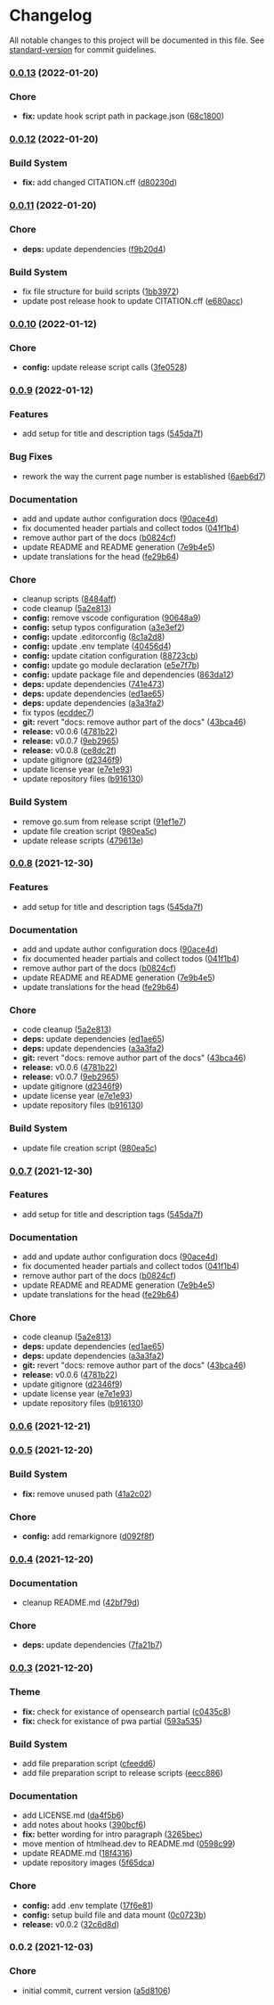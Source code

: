 # Changelog

All notable changes to this project will be documented in this file. See [standard-version](https://github.com/conventional-changelog/standard-version) for commit guidelines.

### [0.0.13](https://github.com/dnb-org/dnb-hugo-head/compare/v0.0.12...v0.0.13) (2022-01-20)


### Chore

* **fix:** update hook script path in package.json ([68c1800](https://github.com/dnb-org/dnb-hugo-head/commit/68c18007bdedb05c9f02b7cbc35bf0dad080245a))

### [0.0.12](https://github.com/dnb-org/dnb-hugo-head/compare/v0.0.11...v0.0.12) (2022-01-20)


### Build System

* **fix:** add changed CITATION.cff ([d80230d](https://github.com/dnb-org/dnb-hugo-head/commit/d80230d08ea309b5728fdf5b76c7b5d7b7e61d82))

### [0.0.11](https://github.com/dnb-org/dnb-hugo-head/compare/v0.0.10...v0.0.11) (2022-01-20)


### Chore

* **deps:** update dependencies ([f9b20d4](https://github.com/dnb-org/dnb-hugo-head/commit/f9b20d47b5a1d206c9c596de96417c6fc1a51aca))


### Build System

* fix file structure for build scripts ([1bb3972](https://github.com/dnb-org/dnb-hugo-head/commit/1bb3972536178c6efbd5e4e8c972bde6d03bfeed))
* update post release hook to update CITATION.cff ([e680acc](https://github.com/dnb-org/dnb-hugo-head/commit/e680accf2d872b153d906d0161efbc7c4f782689))

### [0.0.10](https://github.com/dnb-org/dnb-hugo-head/compare/v0.0.9...v0.0.10) (2022-01-12)


### Chore

* **config:** update release script calls ([3fe0528](https://github.com/dnb-org/dnb-hugo-head/commit/3fe0528fd1a804c51d5dac17996b9d38764d3521))

### [0.0.9](https://github.com/dnb-org/dnb-hugo-head/compare/v0.0.5...v0.0.9) (2022-01-12)


### Features

* add setup for title and description tags ([545da7f](https://github.com/dnb-org/dnb-hugo-head/commit/545da7f2ea54a2b23a9c67d47e99a2c461d8aa2f))


### Bug Fixes

* rework the way the current page number is established ([6aeb6d7](https://github.com/dnb-org/dnb-hugo-head/commit/6aeb6d79c66aecaae304163864e462700cb0a1a6))


### Documentation

* add and update author configuration docs ([90ace4d](https://github.com/dnb-org/dnb-hugo-head/commit/90ace4d69a2ad2f077a3906b3d66ec572c16800a))
* fix documented header partials and collect todos ([041f1b4](https://github.com/dnb-org/dnb-hugo-head/commit/041f1b4b152f41c283747d2f92c73ed192298796))
* remove author part of the docs ([b0824cf](https://github.com/dnb-org/dnb-hugo-head/commit/b0824cfb8b09cf22736f20db2db9cabd5655aeca))
* update README and README generation ([7e9b4e5](https://github.com/dnb-org/dnb-hugo-head/commit/7e9b4e589add75d4eb86188d75a217df0be82406))
* update translations for the head ([fe29b64](https://github.com/dnb-org/dnb-hugo-head/commit/fe29b644bdb2d1817b19b922de0dce58a9aecd20))


### Chore

* cleanup scripts ([8484aff](https://github.com/dnb-org/dnb-hugo-head/commit/8484affa1f176bacef73d835b919dc744733ef92))
* code cleanup ([5a2e813](https://github.com/dnb-org/dnb-hugo-head/commit/5a2e813e6c652ecb20f9ff31be6e1a54c87b7287))
* **config:** remove vscode configuration ([90648a9](https://github.com/dnb-org/dnb-hugo-head/commit/90648a91644f7da767bef98ad57292eea85b11f4))
* **config:** setup typos configuration ([a3e3ef2](https://github.com/dnb-org/dnb-hugo-head/commit/a3e3ef2db539b372af5de8284cde9d0ca910e998))
* **config:** update .editorconfig ([8c1a2d8](https://github.com/dnb-org/dnb-hugo-head/commit/8c1a2d8f37c86f860f7f369c90cc5b5958a974ba))
* **config:** update .env template ([40456d4](https://github.com/dnb-org/dnb-hugo-head/commit/40456d4999a32f9de95f00d669032b8332fb7e78))
* **config:** update citation configuration ([88723cb](https://github.com/dnb-org/dnb-hugo-head/commit/88723cb8e5f928c552b4710434810614ee81e386))
* **config:** update go module declaration ([e5e7f7b](https://github.com/dnb-org/dnb-hugo-head/commit/e5e7f7b570d8fbaa48dc6f19827eafe7c983f39e))
* **config:** update package file and dependencies ([863da12](https://github.com/dnb-org/dnb-hugo-head/commit/863da12381c5b743073ed84d67989c6d3ceebc0a))
* **deps:** update dependencies ([741e473](https://github.com/dnb-org/dnb-hugo-head/commit/741e4736c465bed575d8ffde82420bae93abce77))
* **deps:** update dependencies ([ed1ae65](https://github.com/dnb-org/dnb-hugo-head/commit/ed1ae65ac642a9e8a4c48c8495c57f136cf04a03))
* **deps:** update dependencies ([a3a3fa2](https://github.com/dnb-org/dnb-hugo-head/commit/a3a3fa2fbdb4397bdc2cc0d8194ec2dd0a10691f))
* fix typos ([ecddec7](https://github.com/dnb-org/dnb-hugo-head/commit/ecddec72380e93b996a7a63d4a4ef085a0623d81))
* **git:** revert "docs: remove author part of the docs" ([43bca46](https://github.com/dnb-org/dnb-hugo-head/commit/43bca46d6dcdffeafe57ce24be10a66ff5f96c61))
* **release:** v0.0.6 ([4781b22](https://github.com/dnb-org/dnb-hugo-head/commit/4781b22cbb084a94673df0ea4f565c4d452585f1))
* **release:** v0.0.7 ([9eb2965](https://github.com/dnb-org/dnb-hugo-head/commit/9eb296569bc248df454c1711defe9d32dfcb9ff1))
* **release:** v0.0.8 ([ce8dc2f](https://github.com/dnb-org/dnb-hugo-head/commit/ce8dc2f082982d7c289a718f349d1cb784c84841))
* update gitignore ([d2346f9](https://github.com/dnb-org/dnb-hugo-head/commit/d2346f90784f7d1a4c22e62303befa84a731edaa))
* update license year ([e7e1e93](https://github.com/dnb-org/dnb-hugo-head/commit/e7e1e9383b2b53c402b3d3a113fcc6de638b41cb))
* update repository files ([b916130](https://github.com/dnb-org/dnb-hugo-head/commit/b916130f3ec188b0602235cce5848f35254fe99a))


### Build System

* remove go.sum from release script ([91ef1e7](https://github.com/dnb-org/dnb-hugo-head/commit/91ef1e7c0b60d08233934c94f7be479c64db1855))
* update file creation script ([980ea5c](https://github.com/dnb-org/dnb-hugo-head/commit/980ea5cbc8aec8961a703a7a2624ae75b36009a2))
* update release scripts ([479613e](https://github.com/dnb-org/dnb-hugo-head/commit/479613e7da297146748686388c9ae7038e01bb9a))

### [0.0.8](https://github.com/dnb-org/dnb-hugo-head/compare/v0.0.5...v0.0.8) (2021-12-30)


### Features

* add setup for title and description tags ([545da7f](https://github.com/dnb-org/dnb-hugo-head/commit/545da7f2ea54a2b23a9c67d47e99a2c461d8aa2f))


### Documentation

* add and update author configuration docs ([90ace4d](https://github.com/dnb-org/dnb-hugo-head/commit/90ace4d69a2ad2f077a3906b3d66ec572c16800a))
* fix documented header partials and collect todos ([041f1b4](https://github.com/dnb-org/dnb-hugo-head/commit/041f1b4b152f41c283747d2f92c73ed192298796))
* remove author part of the docs ([b0824cf](https://github.com/dnb-org/dnb-hugo-head/commit/b0824cfb8b09cf22736f20db2db9cabd5655aeca))
* update README and README generation ([7e9b4e5](https://github.com/dnb-org/dnb-hugo-head/commit/7e9b4e589add75d4eb86188d75a217df0be82406))
* update translations for the head ([fe29b64](https://github.com/dnb-org/dnb-hugo-head/commit/fe29b644bdb2d1817b19b922de0dce58a9aecd20))


### Chore

* code cleanup ([5a2e813](https://github.com/dnb-org/dnb-hugo-head/commit/5a2e813e6c652ecb20f9ff31be6e1a54c87b7287))
* **deps:** update dependencies ([ed1ae65](https://github.com/dnb-org/dnb-hugo-head/commit/ed1ae65ac642a9e8a4c48c8495c57f136cf04a03))
* **deps:** update dependencies ([a3a3fa2](https://github.com/dnb-org/dnb-hugo-head/commit/a3a3fa2fbdb4397bdc2cc0d8194ec2dd0a10691f))
* **git:** revert "docs: remove author part of the docs" ([43bca46](https://github.com/dnb-org/dnb-hugo-head/commit/43bca46d6dcdffeafe57ce24be10a66ff5f96c61))
* **release:** v0.0.6 ([4781b22](https://github.com/dnb-org/dnb-hugo-head/commit/4781b22cbb084a94673df0ea4f565c4d452585f1))
* **release:** v0.0.7 ([9eb2965](https://github.com/dnb-org/dnb-hugo-head/commit/9eb296569bc248df454c1711defe9d32dfcb9ff1))
* update gitignore ([d2346f9](https://github.com/dnb-org/dnb-hugo-head/commit/d2346f90784f7d1a4c22e62303befa84a731edaa))
* update license year ([e7e1e93](https://github.com/dnb-org/dnb-hugo-head/commit/e7e1e9383b2b53c402b3d3a113fcc6de638b41cb))
* update repository files ([b916130](https://github.com/dnb-org/dnb-hugo-head/commit/b916130f3ec188b0602235cce5848f35254fe99a))


### Build System

* update file creation script ([980ea5c](https://github.com/dnb-org/dnb-hugo-head/commit/980ea5cbc8aec8961a703a7a2624ae75b36009a2))

### [0.0.7](https://github.com/dnb-org/dnb-hugo-head/compare/v0.0.5...v0.0.7) (2021-12-30)


### Features

* add setup for title and description tags ([545da7f](https://github.com/dnb-org/dnb-hugo-head/commit/545da7f2ea54a2b23a9c67d47e99a2c461d8aa2f))


### Documentation

* add and update author configuration docs ([90ace4d](https://github.com/dnb-org/dnb-hugo-head/commit/90ace4d69a2ad2f077a3906b3d66ec572c16800a))
* fix documented header partials and collect todos ([041f1b4](https://github.com/dnb-org/dnb-hugo-head/commit/041f1b4b152f41c283747d2f92c73ed192298796))
* remove author part of the docs ([b0824cf](https://github.com/dnb-org/dnb-hugo-head/commit/b0824cfb8b09cf22736f20db2db9cabd5655aeca))
* update README and README generation ([7e9b4e5](https://github.com/dnb-org/dnb-hugo-head/commit/7e9b4e589add75d4eb86188d75a217df0be82406))
* update translations for the head ([fe29b64](https://github.com/dnb-org/dnb-hugo-head/commit/fe29b644bdb2d1817b19b922de0dce58a9aecd20))


### Chore

* code cleanup ([5a2e813](https://github.com/dnb-org/dnb-hugo-head/commit/5a2e813e6c652ecb20f9ff31be6e1a54c87b7287))
* **deps:** update dependencies ([ed1ae65](https://github.com/dnb-org/dnb-hugo-head/commit/ed1ae65ac642a9e8a4c48c8495c57f136cf04a03))
* **deps:** update dependencies ([a3a3fa2](https://github.com/dnb-org/dnb-hugo-head/commit/a3a3fa2fbdb4397bdc2cc0d8194ec2dd0a10691f))
* **git:** revert "docs: remove author part of the docs" ([43bca46](https://github.com/dnb-org/dnb-hugo-head/commit/43bca46d6dcdffeafe57ce24be10a66ff5f96c61))
* **release:** v0.0.6 ([4781b22](https://github.com/dnb-org/dnb-hugo-head/commit/4781b22cbb084a94673df0ea4f565c4d452585f1))
* update gitignore ([d2346f9](https://github.com/dnb-org/dnb-hugo-head/commit/d2346f90784f7d1a4c22e62303befa84a731edaa))
* update license year ([e7e1e93](https://github.com/dnb-org/dnb-hugo-head/commit/e7e1e9383b2b53c402b3d3a113fcc6de638b41cb))
* update repository files ([b916130](https://github.com/dnb-org/dnb-hugo-head/commit/b916130f3ec188b0602235cce5848f35254fe99a))

### [0.0.6](https://github.com/dnb-org/dnb-hugo-head/compare/v0.0.5...v0.0.6) (2021-12-21)

### [0.0.5](https://github.com/dnb-org/dnb-hugo-head/compare/v0.0.4...v0.0.5) (2021-12-20)


### Build System

* **fix:** remove unused path ([41a2c02](https://github.com/dnb-org/dnb-hugo-head/commit/41a2c02c9704a81933ad14783a3b164ca09649ff))


### Chore

* **config:** add remarkignore ([d092f8f](https://github.com/dnb-org/dnb-hugo-head/commit/d092f8f15d1c6a9e37262bf6ecbd8da7c9c5ed44))

### [0.0.4](https://github.com/dnb-org/dnb-hugo-head/compare/v0.0.3...v0.0.4) (2021-12-20)


### Documentation

* cleanup README.md ([42bf79d](https://github.com/dnb-org/dnb-hugo-head/commit/42bf79d8bac2696ecc2144ad7f9e58530d202af9))


### Chore

* **deps:** update dependencies ([7fa21b7](https://github.com/dnb-org/dnb-hugo-head/commit/7fa21b73cf8ae57964d59f5dff4f14a961966531))

### [0.0.3](https://github.com/dnb-org/dnb-hugo-head/compare/v0.0.2...v0.0.3) (2021-12-20)


### Theme

* **fix:** check for existance of opensearch partial ([c0435c8](https://github.com/dnb-org/dnb-hugo-head/commit/c0435c802710e7bb7402ff466e1effdce41548ac))
* **fix:** check for existance of pwa partial ([593a535](https://github.com/dnb-org/dnb-hugo-head/commit/593a5357c2ec38aa5e50ac4c689594bb8442db46))


### Build System

* add file preparation script ([cfeedd6](https://github.com/dnb-org/dnb-hugo-head/commit/cfeedd6c8dd0e10ae46ce7cad13c5776fc5a283d))
* add file preparation script to release scripts ([eecc886](https://github.com/dnb-org/dnb-hugo-head/commit/eecc88614298ce2ef75b35b558d7d3498fe17d78))


### Documentation

* add LICENSE.md ([da4f5b6](https://github.com/dnb-org/dnb-hugo-head/commit/da4f5b63a0286b11250c897b3b421f536b04e48a))
* add notes about hooks ([390bcf6](https://github.com/dnb-org/dnb-hugo-head/commit/390bcf648dbe7e11cbdf69f85fabee6981937e51))
* **fix:** better wording for intro paragraph ([3265bec](https://github.com/dnb-org/dnb-hugo-head/commit/3265becb2ed08517705c1f4669744234e706b378))
* move mention of htmlhead.dev to README.md ([0598c99](https://github.com/dnb-org/dnb-hugo-head/commit/0598c99df14e575361d684c779f3790863008d86))
* update README.md ([18f4316](https://github.com/dnb-org/dnb-hugo-head/commit/18f4316c9562af6012675c3f05634d91ff86d218))
* update repository images ([5f65dca](https://github.com/dnb-org/dnb-hugo-head/commit/5f65dca87e4c7070a271664f31b7396b07081eb5))


### Chore

* **config:** add .env template ([17f6e81](https://github.com/dnb-org/dnb-hugo-head/commit/17f6e819917337f640031f413d4658800b8f70f7))
* **config:** setup build file and data mount ([0c0723b](https://github.com/dnb-org/dnb-hugo-head/commit/0c0723bee56ac6ab0691b044d29c04386f6e25db))
* **release:** v0.0.2 ([32c6d8d](https://github.com/dnb-org/dnb-hugo-head/commit/32c6d8d35a03ea37813db9ce5fb4fa6bd4a38385))

### 0.0.2 (2021-12-03)


### Chore

* initial commit, current version ([a5d8106](https://github.com/dnb-org/dnb-hugo-head/commit/a5d8106d0ad2b0abd96ef47e35b6f43f100e816a))

